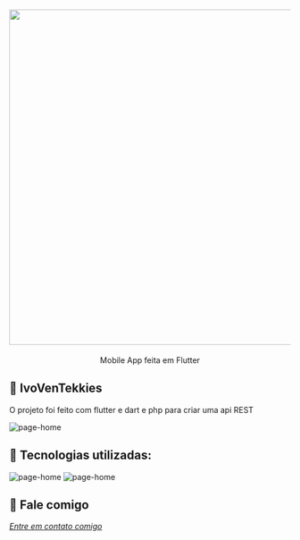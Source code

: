 <h1 align="center">
    <img width="600" src="assets/" />
</h1>


<p align="center">
Mobile App feita em Flutter
</p>

📌 IvoVenTekkies 
------------------
O projeto foi feito com flutter e dart e php para criar uma api REST


<img src="assets/ivoventek.png" alt="page-home">


🔧 Tecnologias utilizadas:
------------------

<img src="assets/dartflutter.png" alt="page-home">
<img src="assets/images.png" alt="page-home">


💬 Fale comigo
------------------
[*Entre em contato comigo*](https://www.linkedin.com/in/ivo-baptista-3712144/)








